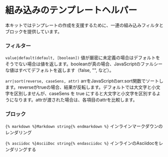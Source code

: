 # 組み込みのテンプレートヘルパー

本キットではテンプレートの作成を支援するために、一連の組み込みフィルタとブロックを提供しています。

### フィルター

`value|default(default, [boolean])`
値が厳密に未定義の場合はデフォルトをそうでない場合は値を返します。booleanが真の場合、JavaScriptのファルシーな値はすべてデフォルトを返します（false, "", など）。

`arr|sort(reverse, caseSens, attr)`
arrをJavaScriptのarr.sort関数でソートします。reverseがtrueの場合、結果が反転します。デフォルトでは大文字と小文字を区別しませんが、caseSens を true にすると大文字と小文字を区別するようになります。attrが渡された場合は、各項目のattrを比較します。

### ブロック

`{% markdown %}Markdown string{% endmarkdown %}`
インラインマークダウンのレンダリング

`{% asciidoc %}AsciiDoc string{% endasciidoc %}`
インラインのAsciidocをレンダリングする
